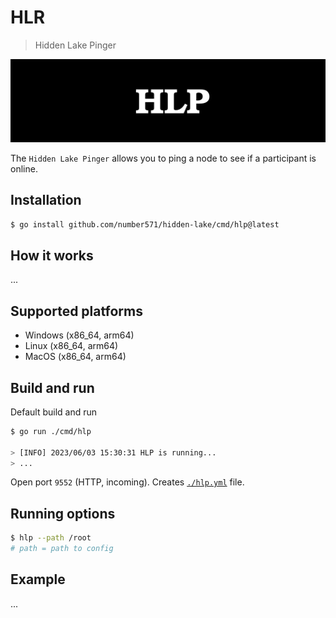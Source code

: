 # HLR

> Hidden Lake Pinger

<img src="images/hlp_logo.png" alt="hlp_logo.png"/>

The `Hidden Lake Pinger` allows you to ping a node to see if a participant is online.

## Installation

```bash
$ go install github.com/number571/hidden-lake/cmd/hlp@latest
```

## How it works

...

## Supported platforms

- Windows (x86_64, arm64)
- Linux (x86_64, arm64)
- MacOS (x86_64, arm64)

## Build and run

Default build and run

```bash 
$ go run ./cmd/hlp

> [INFO] 2023/06/03 15:30:31 HLP is running...
> ...
```

Open port `9552` (HTTP, incoming).
Creates [`./hlp.yml`](./hlp.yml) file.

## Running options

```bash
$ hlp --path /root
# path = path to config
```

## Example

...
